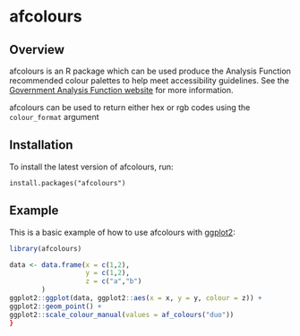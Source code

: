 # afcolours

## Overview

afcolours is an R package which can be used produce the Analysis Function recommended colour palettes to help meet accessibility guidelines. See the [Government Analysis Function website](https://analysisfunction.civilservice.gov.uk/policy-store/codes-for-accessible-colours/) for more information.

afcolours can be used to return either hex or rgb codes using the `colour_format` argument

## Installation

To install the latest version of afcolours, run:

```{R}
install.packages("afcolours")
```

## Example

This is a basic example of how to use afcolours with [ggplot2](https://ggplot2.tidyverse.org/):

``` r
library(afcolours)

data <- data.frame(x = c(1,2),
                   y = c(1,2),
                   z = c("a","b")
        )
ggplot2::ggplot(data, ggplot2::aes(x = x, y = y, colour = z)) +
ggplot2::geom_point() +
ggplot2::scale_colour_manual(values = af_colours("duo"))
}
```
